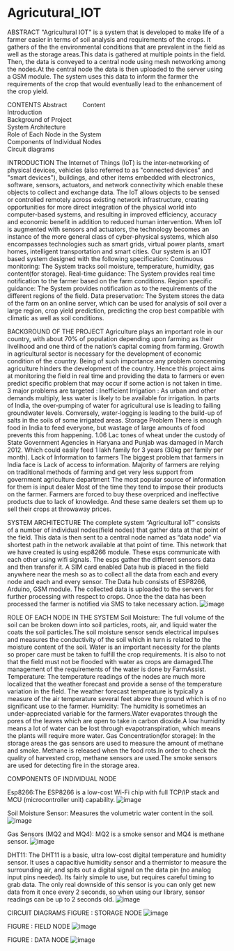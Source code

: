 # Agricutural_IOT

ABSTRACT
"Agricultural IOT" is a system that is developed to make life of a farmer easier in terms of soil analysis and requirements of the crops. It gathers of the the environmental conditions that are prevalent in the field as well as the storage areas.This data is gathered at multiple points in the field. Then, the data is conveyed to a central node using mesh networking among the nodes.At the central node the data is then uploaded to the server using a GSM module. The system uses this data to inform the farmer the requirements of the crop that would eventually lead to the enhancement of the crop yield.


CONTENTS
Abstract										        
Content										           
Introduction  									    
Background of Project								
System Architecture								  
Role of Each Node in the System			
Components of Individual Nodes			
Circuit diagrams									 




INTRODUCTION
The Internet of Things (IoT) is the inter-networking of physical devices, vehicles (also referred to as "connected devices" and "smart devices"), buildings, and other items embedded with electronics, software, sensors, actuators, and network connectivity which enable these objects to collect and exchange data. The IoT allows objects to be sensed or controlled remotely across existing network infrastructure, creating opportunities for more direct integration of the physical world into computer-based systems, and resulting in improved efficiency, accuracy and economic benefit in addition to reduced human intervention. When IoT is augmented with sensors and actuators, the technology becomes an instance of the more general class of cyber-physical systems, which also encompasses technologies such as smart grids, virtual power plants, smart homes, intelligent transportation and smart cities. 
Our system is an IOT based system designed with the following specification:
Continuous monitoring: The System tracks soil moisture, temperature, humidity, gas content(for storage).
Real-time guidance: The System provides real time notification to the farmer based on the farm conditions.
Region specific guidance: The System provides notification as to the requirements of the different regions of the field.
Data preservation: The System stores the data of the farm on an online server, which can be used for  analysis of soil over a large region, crop yield prediction, predicting the crop best compatible with climatic as well as soil conditions. 


BACKGROUND OF THE PROJECT
Agriculture plays an important role in our country, with about 70% of population depending upon farming as their livelihood and one third of the nation’s capital coming from farming. Growth in agricultural sector is necessary for the development of economic condition of the country. Being of such importance any problem concerning agriculture hinders the development of the country. Hence this project aims at monitoring the field in real time and providing the data to farmers or even predict specific problem that may occur if some action is not taken in time.
3 major problems are targeted :
Inefficient Irrigation :
As urban and other demands multiply, less water is likely to be available for irrigation. In parts of India, the over-pumping of water for agricultural use is leading to failing groundwater levels.
Conversely, water-logging is leading to the build-up of salts in the soils of some irrigated areas.
Storage Problem
There is enough food in India to feed everyone, but wastage of large amounts of food prevents this from happening.
1.06 Lac tones of wheat under the custody of State Government Agencies in Haryana and Punjab was damaged in March 2012. Which could easily feed 1 lakh family for 3 years (30kg per family per month).
Lack of Information to farmers
The biggest problem that farmers in India face is Lack of access to information. Majority of farmers are relying on traditional methods of farming and get very less support from government agriculture department
The most popular source of information for them is input dealer
Most of the time they tend to impose their products on the farmer. Farmers are forced to buy these overpriced and ineffective products due to lack of knowledge.
And these same dealers set them up to sell their crops at throwaway prices.


SYSTEM ARCHITECTURE
The complete system “Agricultural IoT” consists of a number of individual nodes(field nodes) that gather data at that point of the field. This data is then sent to a central node named as “data node” via shortest path in the network available at that point of time.
This network that we have created is using esp8266 module. These esps communicate with each other using wifi signals. The esps gather the different sensors data and then transfer it. 
A SIM card enabled Data hub is placed in the field anywhere near the mesh so as to collect all the data from each and every node and each and every sensor. The Data hub consists of ESP8266, Arduino, GSM module.
The collected data is uploaded to the servers for further processing with respect to crops. Once the the data has been processed the farmer is notified via SMS to take necessary action. 
![image](https://github.com/YashGehlot/Agricutural_IOT/blob/master/image.png)


ROLE OF EACH NODE IN THE SYSTEM
Soil Moisture: The full volume of the soil can be broken down into soil particles, roots, air, and liquid water the coats the soil particles.The soil moisture sensor sends electrical impulses and measures the conductivity of the soil which in turn is related to the moisture content of the soil.
Water is an important necessity for the plants so proper care must be taken to fulfill the crop requirements. It is also to not that the field must not be flooded with water as crops are damaged.The management of the requirements of the water is done by FarmAssist.
Temperature: The temperature readings of the nodes are much more localized that the weather forecast and provide a sense of the temperature variation in the field. The weather forecast temperature is typically a measure of the air temperature several feet above the ground which is of no significant use to the farmer.
Humidity: The humidity is sometimes an under-appreciated variable for the farmers.Water evaporates through the pores of the leaves which are open to take in carbon dioxide.A low humidity means a lot of water can be lost through evapotranspiration, which means the plants will require more water.
Gas Concentration(for storage): In the storage areas the gas sensors are used to measure the amount of methane and smoke. Methane is released when the food rots.In order to check the quality of harvested crop, methane sensors are used.The smoke sensors are used for detecting fire in the storage area.

COMPONENTS OF INDIVIDUAL NODE

Esp8266:The ESP8266 is a low-cost Wi-Fi chip with full TCP/IP stack and MCU (microcontroller unit) capability.
![image](https://github.com/YashGehlot/Agricutural_IOT/blob/master/esp.jpg)

Soil Moisture Sensor: Measures the volumetric water content in the soil.
![image](https://github.com/YashGehlot/Agricutural_IOT/blob/master/soil%20moist.jpg)

Gas Sensors (MQ2 and MQ4): MQ2 is a smoke sensor and MQ4 is methane sensor.
![image](https://github.com/YashGehlot/Agricutural_IOT/blob/master/gas%20sensor.jpg)

DHT11: The DHT11 is a basic, ultra low-cost digital temperature and humidity sensor. It uses a capacitive humidity sensor and a thermistor to measure the surrounding air, and spits out a digital signal on the data pin (no analog input pins needed). 
Its fairly simple to use, but requires careful timing to grab data. The only real downside of this sensor is you can only get new data from it once every 2 seconds, so when using our library, sensor readings can be up to 2 seconds old.
![image](https://github.com/YashGehlot/Agricutural_IOT/blob/master/dht11.jpg)


CIRCUIT DIAGRAMS
FIGURE : STORAGE NODE
![image](https://github.com/YashGehlot/Agricutural_IOT/blob/master/storageNode.png)

FIGURE : FIELD NODE
![image](https://github.com/YashGehlot/Agricutural_IOT/blob/master/fieldNode.png)

FIGURE : DATA NODE
![image](https://github.com/YashGehlot/Agricutural_IOT/blob/master/dataNode.png)
